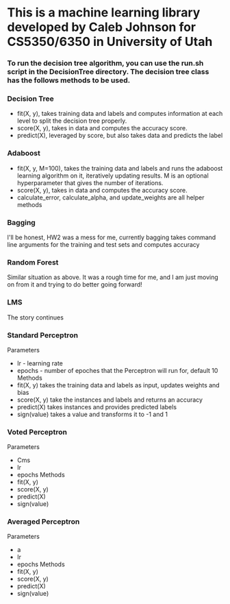 # This is a machine learning library developed by Caleb Johnson for CS5350/6350 in University of Utah

### To run the decision tree algorithm, you can use the run.sh script in the DecisionTree directory. The decision tree class has the follows methods to be used. 
### Decision Tree
* fit(X, y), takes training data and labels and computes information at each level to split the decision tree properly.
* score(X, y), takes in data and computes the accuracy score.
* predict(X), leveraged by score, but also takes data and predicts the label

### Adaboost

* fit(X, y, M=100), takes the training data and labels and runs the adaboost learning algorithm on it, iteratively updating results. M is an optional hyperparameter that gives the number of iterations.
* score(X, y),  takes in data and computes the accuracy score.
* calculate_error, calculate_alpha, and update_weights are all helper methods

### Bagging

I'll be honest, HW2 was a mess for me, currently bagging takes command line arguments for the training and test sets and computes accuracy

### Random Forest

Similar situation as above. It was a rough time for me, and I am just moving on from it and trying to do better going forward!

### LMS

The story continues

### Standard Perceptron
Parameters
* lr - learning rate
* epochs - number of epoches that the Perceptron will run for, default 10
<br>Methods
* fit(X, y)	takes the training data and labels as input, updates weights and bias
* score(X, y)	take the instances and labels and returns an accuracy
* predict(X)	takes instances and provides predicted labels
* sign(value)	takes a value and transforms it to -1 and 1

### Voted Perceptron
Parameters
* Cms
* lr
* epochs
Methods
* fit(X, y)
* score(X, y)
* predict(X)
* sign(value)

### Averaged Perceptron
Parameters
* a
* lr
* epochs
Methods
* fit(X, y)
* score(X, y)
* predict(X)
* sign(value)
